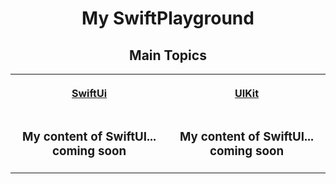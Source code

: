 <h1 align="center">My SwiftPlayground</h1>
<h2 align="center">Main Topics</h2>

<table align="center" width="100%">
<tr>
<th>

[SwiftUi](https://github.com/Much-IqbalFauzi/SwiftPlayground/tree/progression/SwiftUI)
</th>
<th>

[UIKit](https://github.com/Much-IqbalFauzi/SwiftPlayground/tree/progression/UIKit)
</th>

</tr>
<tr>
<td align="center" width="50%">

### My content of SwiftUI... coming soon
</td>
<td align="center" width="50%">

### My content of SwiftUI... coming soon
</td>
</tr>
</table>
